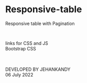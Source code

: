 # Responsive-table
Responsive table with Pagination


<br>

links for CSS and JS
<br>
Bootstrap CSS
<link rel="stylesheet" href="https://stackpath.bootstrapcdn.com/bootstrap/4.2.1/css/bootstrap.min.css" integrity="sha384-GJzZqFGwb1QTTN6wy59ffF1BuGJpLSa9DkKMp0DgiMDm4iYMj70gZWKYbI706tWS" crossorigin="anonymous">
    
<br><br>
DEVELOPED BY JEHANKANDY <br>
06 July 2022
